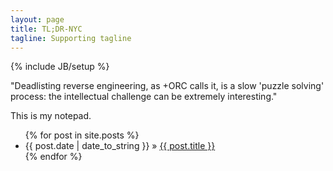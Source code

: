 ```yaml
---
layout: page
title: TL;DR-NYC
tagline: Supporting tagline
---
```

{% include JB/setup %}

"Deadlisting reverse engineering, as +ORC calls it, is a slow 'puzzle solving' process: the intellectual challenge can be extremely interesting."

<!--
## idaq.exe
-->

This is my notepad. 

<ul class="posts">
  {% for post in site.posts %}
    <li><span>{{ post.date | date_to_string }}</span> &raquo; <a href="{{ BASE_PATH }}{{ post.url }}">{{ post.title }}</a></li>
  {% endfor %}
</ul>

<!--
## Happy Deadlisting!
-->

